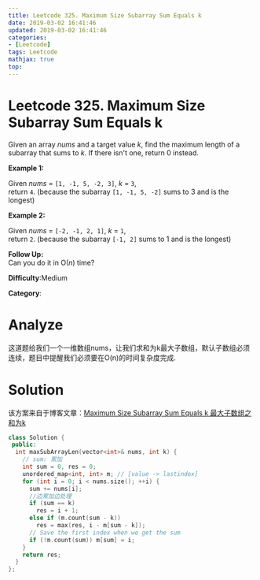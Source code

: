 ```yaml
---
title: Leetcode 325. Maximum Size Subarray Sum Equals k
date: 2019-03-02 16:41:46
updated: 2019-03-02 16:41:46
categories: 
- [Leetcode]
tags: Leetcode
mathjax: true
top:
---
```


# Leetcode 325. Maximum Size Subarray Sum Equals k

Given an array  _nums_  and a target value  _k_, find the maximum length of a subarray that sums to  _k_. If there isn't one, return 0 instead.

**Example 1:**  

Given  _nums_  =  `[1, -1, 5, -2, 3]`,  _k_  =  `3`,  
return  `4`. (because the subarray  `[1, -1, 5, -2]`  sums to 3 and is the longest)

**Example 2:**  

Given  _nums_  =  `[-2, -1, 2, 1]`,  _k_  =  `1`,  
return  `2`. (because the subarray  `[-1, 2]`  sums to 1 and is the longest)

**Follow Up:**  
Can you do it in O(_n_) time?

**Difficulty**:Medium

**Category**:

<!-- more -->

# Analyze

这道题给我们一个一维数组nums，让我们求和为k最大子数组，默认子数组必须连续，题目中提醒我们必须要在O(n)的时间复杂度完成. 

# Solution

该方案来自于博客文章：[Maximum Size Subarray Sum Equals k 最大子数组之和为k](http://www.cnblogs.com/grandyang/p/5336668.html)

```cpp
class Solution {
 public:
  int maxSubArrayLen(vector<int>& nums, int k) {
    // sum: 累加
    int sum = 0, res = 0;
    unordered_map<int, int> m; // [value -> lastindex]
    for (int i = 0; i < nums.size(); ++i) {
      sum += nums[i];
      //边累加边处理
      if (sum == k)
        res = i + 1;
      else if (m.count(sum - k))
        res = max(res, i - m[sum - k]);
      // Save the first index when we get the sum
      if (!m.count(sum)) m[sum] = i;
    }
    return res;
  }
};
```